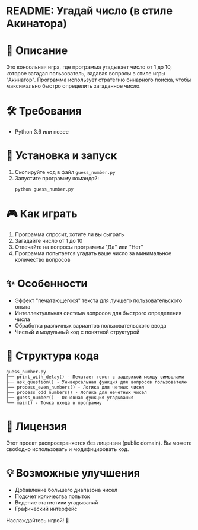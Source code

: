 # README: Угадай число (в стиле Акинатора)

# 📝 Описание
Это консольная игра, где программа угадывает число от 1 до 10, которое загадал пользователь, задавая вопросы в стиле игры "Акинатор". Программа использует стратегию бинарного поиска, чтобы максимально быстро определить загаданное число.

# 🛠️ Требования
- Python 3.6 или новее

# 🚀 Установка и запуск
1. Скопируйте код в файл `guess_number.py`
2. Запустите программу командой:
   ```
   python guess_number.py
   ```

# 🎮 Как играть
1. Программа спросит, хотите ли вы сыграть
2. Загадайте число от 1 до 10
3. Отвечайте на вопросы программы "Да" или "Нет"
4. Программа попытается угадать ваше число за минимальное количество вопросов

# ✨ Особенности
- Эффект "печатающегося" текста для лучшего пользовательского опыта
- Интеллектуальная система вопросов для быстрого определения числа
- Обработка различных вариантов пользовательского ввода
- Чистый и модульный код с понятной структурой

# 📂 Структура кода
```
guess_number.py
├── print_with_delay() - Печатает текст с задержкой между символами
├── ask_question() - Универсальная функция для вопросов пользователю
├── process_even_numbers() - Логика для четных чисел
├── process_odd_numbers() - Логика для нечетных чисел
├── guess_number() - Основная функция угадывания
└── main() - Точка входа в программу
```

# 📜 Лицензия
Этот проект распространяется без лицензии (public domain). Вы можете свободно использовать и модифицировать код.

# 💡 Возможные улучшения
- Добавление большего диапазона чисел
- Подсчет количества попыток
- Ведение статистики угадываний
- Графический интерфейс

Наслаждайтесь игрой! 🎲